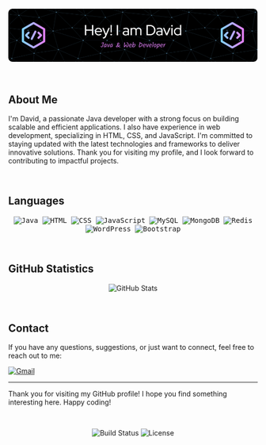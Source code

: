 <!-- Banner Image -->
<p align="center">
  <img src="https://github.com/db968/db968/blob/main/banner.png" alt="Banner">
</p>

<p>&nbsp;</p>

<!-- About Me Section -->
## About Me

I'm David, a passionate Java developer with a strong focus on building scalable and efficient applications. I also have experience in web development, specializing in HTML, CSS, and JavaScript. I'm committed to staying updated with the latest technologies and frameworks to deliver innovative solutions. Thank you for visiting my profile, and I look forward to contributing to impactful projects.

<p>&nbsp;</p>

<!-- Languages Section -->
## Languages

<p align="center">
  <kbd>
    <img src="https://img.icons8.com/color/48/000000/java-coffee-cup-logo--v2.png" alt="Java" title="Java">
  </kbd>
  <kbd>
    <img src="https://img.icons8.com/color/48/000000/html-5--v1.png" alt="HTML" title="HTML">
  </kbd>
  <kbd>
    <img src="https://img.icons8.com/color/48/000000/css3.png" alt="CSS" title="CSS">
  </kbd>
  <kbd>
    <img src="https://img.icons8.com/color/48/000000/javascript--v1.png" alt="JavaScript" title="JavaScript">
  </kbd>
  <kbd>
    <img src="https://img.icons8.com/color/48/000000/mysql-logo.png" alt="MySQL" title="MySQL">
  </kbd>
  <kbd>
    <img src="https://img.icons8.com/color/48/000000/mongodb.png" alt="MongoDB" title="MongoDB">
  </kbd>
  <kbd>
    <img src="https://img.icons8.com/color/48/000000/redis.png" alt="Redis" title="Redis">
  </kbd>
  <kbd>
    <img src="https://img.icons8.com/color/48/000000/wordpress.png" alt="WordPress" title="WordPress">
  </kbd>
  <kbd>
    <img src="https://img.icons8.com/color/48/000000/bootstrap.png" alt="Bootstrap" title="Bootstrap">
  </kbd>
</p>

<p>&nbsp;</p>

<!-- GitHub Statistics -->
## GitHub Statistics

<p align="center">
  <img src="https://github-readme-stats.vercel.app/api?username=db968&show_icons=true&theme=dark" alt="GitHub Stats">
</p>

<p>&nbsp;</p>

<!-- Contact Section -->
## Contact

If you have any questions, suggestions, or just want to connect, feel free to reach out to me:

<p align="left">
  <a href="mailto:davidb968753@gmail.com">
    <img src="https://camo.githubusercontent.com/571384769c09e0c66b45e39b5be70f68f552db3e2b2311bc2064f0d4a9f5983b/68747470733a2f2f696d672e736869656c64732e696f2f62616467652f476d61696c2d4431343833363f7374796c653d666f722d7468652d6261646765266c6f676f3d676d61696c266c6f676f436f6c6f723d7768697465" alt="Gmail" title="Email">
  </a>
</p>

---

Thank you for visiting my GitHub profile! I hope you find something interesting here. Happy coding!

<p>&nbsp;</p>

<!-- Shields -->
<p align="center">
  <img src="https://img.shields.io/badge/build-passing-brightgreen" alt="Build Status">
  <img src="https://img.shields.io/badge/license-MIT-blue" alt="License">
</p>
